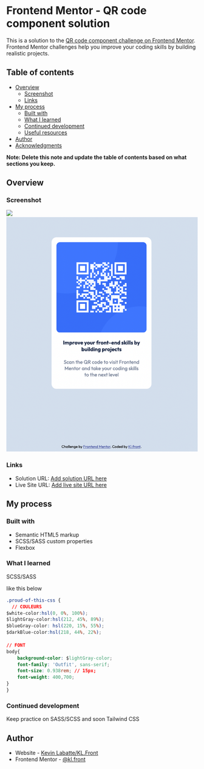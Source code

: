 # Frontend Mentor - QR code component solution

This is a solution to the [QR code component challenge on Frontend Mentor](https://www.frontendmentor.io/challenges/qr-code-component-iux_sIO_H). Frontend Mentor challenges help you improve your coding skills by building realistic projects. 

## Table of contents

- [Overview](#overview)
  - [Screenshot](#screenshot)
  - [Links](#links)
- [My process](#my-process)
  - [Built with](#built-with)
  - [What I learned](#what-i-learned)
  - [Continued development](#continued-development)
  - [Useful resources](#useful-resources)
- [Author](#author)
- [Acknowledgments](#acknowledgments)

**Note: Delete this note and update the table of contents based on what sections you keep.**

## Overview

### Screenshot

![](./screenshot.jpg)
![Alt text](images/Capture%20d%E2%80%99%C3%A9cran%202023-02-17%20%C3%A0%2017.31.29.png)


### Links

- Solution URL: [Add solution URL here](https://your-solution-url.com)
- Live Site URL: [Add live site URL here](https://your-live-site-url.com)

## My process

### Built with

- Semantic HTML5 markup
- SCSS/SASS custom properties
- Flexbox


### What I learned

SCSS/SASS

like this below 
```css
.proud-of-this-css {
  // COULEURS
$white-color:hsl(0, 0%, 100%);
$lightGray-color:hsl(212, 45%, 89%);
$blueGray-color: hsl(220, 15%, 55%);
$darkBlue-color:hsl(218, 44%, 22%);

// FONT
body{
    background-color: $lightGray-color;
    font-family: 'Outfit', sans-serif;
    font-size: 0.938rem; // 15px;
    font-weight: 400,700;
}
}
```

### Continued development

Keep practice on SASS/SCSS and soon Tailwind CSS





## Author

- Website - [Kevin Labatte/KL.Front](https://kevinlabatte.fr/)
- Frontend Mentor - [@kl.front](https://www.frontendmentor.io/profile/By-Kvn)




